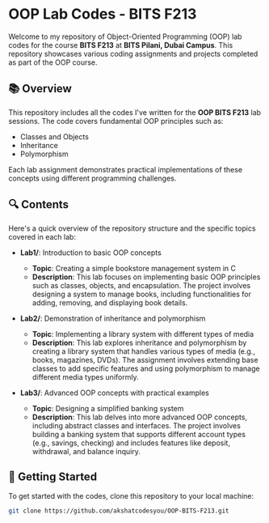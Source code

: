 # OOP Lab Codes - BITS F213

Welcome to my repository of Object-Oriented Programming (OOP) lab codes for the course **BITS F213** at **BITS Pilani, Dubai Campus**. This repository showcases various coding assignments and projects completed as part of the OOP course.

## 📚 Overview

This repository includes all the codes I've written for the **OOP BITS F213** lab sessions. The code covers fundamental OOP principles such as:

- Classes and Objects
- Inheritance
- Polymorphism

Each lab assignment demonstrates practical implementations of these concepts using different programming challenges.

## 🔍 Contents

Here's a quick overview of the repository structure and the specific topics covered in each lab:

- **Lab1/**: Introduction to basic OOP concepts
  - **Topic**: Creating a simple bookstore management system in C
  - **Description**: This lab focuses on implementing basic OOP principles such as classes, objects, and encapsulation. The project involves designing a system to manage books, including functionalities for adding, removing, and displaying book details.

- **Lab2/**: Demonstration of inheritance and polymorphism
  - **Topic**: Implementing a library system with different types of media
  - **Description**: This lab explores inheritance and polymorphism by creating a library system that handles various types of media (e.g., books, magazines, DVDs). The assignment involves extending base classes to add specific features and using polymorphism to manage different media types uniformly.

- **Lab3/**: Advanced OOP concepts with practical examples
  - **Topic**: Designing a simplified banking system
  - **Description**: This lab delves into more advanced OOP concepts, including abstract classes and interfaces. The project involves building a banking system that supports different account types (e.g., savings, checking) and includes features like deposit, withdrawal, and balance inquiry.

## 🚀 Getting Started

To get started with the codes, clone this repository to your local machine:

```bash
git clone https://github.com/akshatcodesyou/OOP-BITS-F213.git
